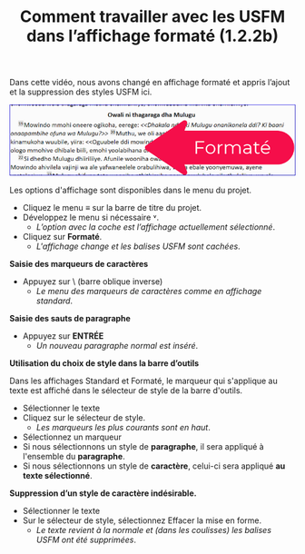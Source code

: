 ﻿---
title: Comment travailler avec les USFM dans l’affichage formaté (1.2.2b)
---

Dans cette vidéo, nous avons changé en affichage formaté et appris l’ajout et la suppression des styles USFM ici.

![](../../media/66b503036e5988be48dd90578f64ece7.png)

Les options d'affichage sont disponibles dans le menu du projet.

-  Cliquez le menu **≡** sur la barre de titre du projet.
-  Développez le menu si nécessaire ˅.
   -  *L’option avec la coche est l’affichage actuellement sélectionné*.
-  Cliquez sur **Formaté**.
   -  *L'affichage change et les balises USFM sont cachées*.

**Saisie des marqueurs de caractères**

-  Appuyez sur \\ (barre oblique inverse)
   -  *Le menu des marqueurs de caractères comme en affichage standard*.

**Saisie des sauts de paragraphe**

-  Appuyez sur **ENTRÉE**
   -  *Un nouveau paragraphe normal est inséré*.

**Utilisation du choix de style dans la barre d’outils**

Dans les affichages Standard et Formaté, le marqueur qui s'applique au texte est affiché dans le sélecteur de style de la barre d'outils.

-  Sélectionner le texte
-  Cliquez sur le sélecteur de style.
   -  *Les marqueurs les plus courants sont  en haut*.
-  Sélectionnez un marqueur
-  Si nous sélectionnons un style de **paragraphe**, il sera appliqué à l'ensemble du **paragraphe**.
-  Si nous sélectionnons un style de **caractère**, celui-ci sera appliqué **au texte sélectionné**.

**Suppression d’un style de caractère indésirable.**

-  Sélectionner le texte
-  Sur le sélecteur de style, sélectionnez Effacer la mise en forme.
   -  *Le texte revient à la normale et (dans les coulisses) les balises USFM ont été supprimées*.

